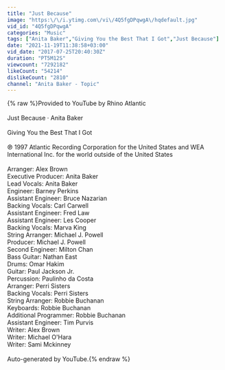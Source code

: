 ```yaml
---
title: "Just Because"
image: "https:\/\/i.ytimg.com\/vi\/4Q5fgDPqwgA\/hqdefault.jpg"
vid_id: "4Q5fgDPqwgA"
categories: "Music"
tags: ["Anita Baker","Giving You the Best That I Got","Just Because"]
date: "2021-11-19T11:38:58+03:00"
vid_date: "2017-07-25T20:40:30Z"
duration: "PT5M12S"
viewcount: "7292182"
likeCount: "54214"
dislikeCount: "2810"
channel: "Anita Baker - Topic"
---
```

{% raw %}Provided to YouTube by Rhino Atlantic<br /><br />Just Because · Anita Baker<br /><br />Giving You the Best That I Got<br /><br />℗ 1997 Atlantic Recording Corporation for the United States and WEA International Inc. for the world outside of the United States<br /><br />Arranger: Alex Brown<br />Executive  Producer: Anita Baker<br />Lead  Vocals: Anita Baker<br />Engineer: Barney Perkins<br />Assistant  Engineer: Bruce Nazarian<br />Backing  Vocals: Carl Carwell<br />Assistant  Engineer: Fred Law<br />Assistant  Engineer: Les Cooper<br />Backing  Vocals: Marva King<br />String  Arranger: Michael J. Powell<br />Producer: Michael J. Powell<br />Second  Engineer: Milton Chan<br />Bass  Guitar: Nathan East<br />Drums: Omar Hakim<br />Guitar: Paul Jackson Jr.<br />Percussion: Paulinho da Costa<br />Arranger: Perri Sisters<br />Backing  Vocals: Perri Sisters<br />String  Arranger: Robbie Buchanan<br />Keyboards: Robbie Buchanan<br />Additional  Programmer: Robbie Buchanan<br />Assistant  Engineer: Tim Purvis<br />Writer: Alex Brown<br />Writer: Michael O'Hara<br />Writer: Sami Mckinney<br /><br />Auto-generated by YouTube.{% endraw %}
